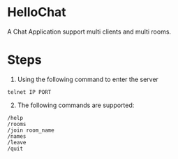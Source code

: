 # HelloChat
A Chat Application support multi clients and multi rooms.

# Steps
1. Using the following command to enter the server
```
telnet IP PORT
```
2. The following commands are supported:
```
/help
/rooms
/join room_name
/names
/leave
/quit
```
